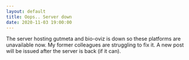 ```yaml
---
layout: default
title: Oops.. Server down
date: 2020-11-03 19:00:00
---
```


The server hosting gutmeta and bio-oviz is down so these platforms are unavailable now. My former colleagues are struggling to fix it. A new post will be issued after the server is back (if it can). 